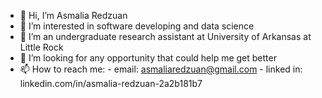 - 👋 Hi, I’m Asmalia Redzuan
- 👀 I’m interested in software developing and data science 
- 🌱 I’m an undergraduate research assistant at University of Arkansas at Little Rock
- 💞️ I’m looking for any opportunity that could help me get better
- 📫 How to reach me:
      - email: asmaliaredzuan@gmail.com
      - linked in: linkedin.com/in/asmalia-redzuan-2a2b181b7

<!---
asmaliaredzuan/asmaliaredzuan is a ✨ special ✨ repository because its `README.md` (this file) appears on your GitHub profile.
You can click the Preview link to take a look at your changes.
--->
